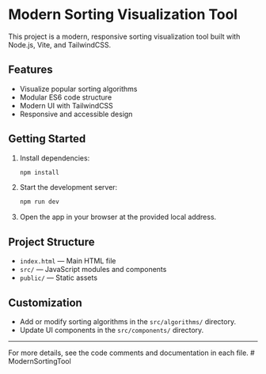 # Modern Sorting Visualization Tool

This project is a modern, responsive sorting visualization tool built with Node.js, Vite, and TailwindCSS.

## Features
- Visualize popular sorting algorithms
- Modular ES6 code structure
- Modern UI with TailwindCSS
- Responsive and accessible design

## Getting Started

1. Install dependencies:
   ```sh
   npm install
   ```
2. Start the development server:
   ```sh
   npm run dev
   ```
3. Open the app in your browser at the provided local address.

## Project Structure
- `index.html` — Main HTML file
- `src/` — JavaScript modules and components
- `public/` — Static assets

## Customization
- Add or modify sorting algorithms in the `src/algorithms/` directory.
- Update UI components in the `src/components/` directory.

---

For more details, see the code comments and documentation in each file.
#   M o d e r n S o r t i n g T o o l  
 